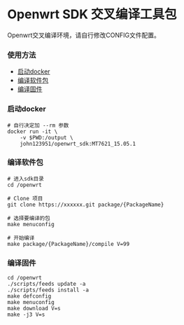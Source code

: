 # Openwrt SDK 交叉编译工具包
Openwrt交叉编译环境，请自行修改CONFIG文件配置。

### 使用方法
- [启动docker](#启动docker)
- [编译软件包](#编译软件包)
- [编译固件](#编译固件)

### 启动docker
```
# 自行决定加 --rm 参数
docker run -it \
	-v $PWD:/output \
	john123951/openwrt_sdk:MT7621_15.05.1
```

### 编译软件包
```
# 进入sdk目录
cd /openwrt

# Clone 项目
git clone https://xxxxxx.git package/{PackageName}

# 选择要编译的包
make menuconfig

# 开始编译
make package/{PackageName}/compile V=99
```

### 编译固件
```
cd /openwrt
./scripts/feeds update -a
./scripts/feeds install -a
make defconfig
make menuconfig
make download V=s
make -j3 V=s
```